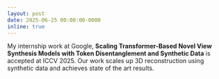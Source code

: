 ```yaml
---
layout: post
date: 2025-06-25 00:00:00-0000
inline: true
---
```


My internship work at Google, <b>Scaling Transformer-Based Novel View Synthesis Models
with Token Disentanglement and Synthetic Data</b> is accepted at ICCV 2025. Our work scales up 3D reconstruction using synthetic data and achieves state of the art results.

